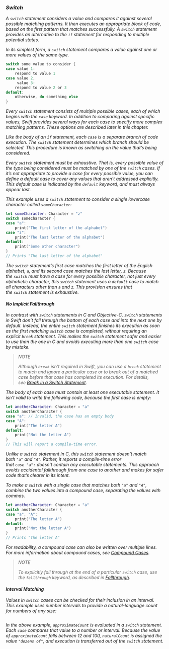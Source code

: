 ### *Switch*

*A `switch` statement considers a value and compares it against several possible matching patterns. It then executes an appropriate block of code, based on the first pattern that matches successfully. A `switch` statement provides an alternative to the `if` statement for responding to multiple potential states.*

*In its simplest form, a `switch` statement compares a value against one or more values of the same type.*

```swift
switch some value to consider {
case value 1:
    respond to value 1
case value 2,
     value 3:
    respond to value 2 or 3
default:
    otherwise, do something else
}
```

*Every `switch` statement consists of multiple possible cases, each of which begins with the `case` keyword. In addition to comparing against specific values, Swift provides several ways for each case to specify more complex matching patterns. These options are described later in this chapter.*

*Like the body of an `if` statement, each `case` is a separate branch of code execution. The `switch` statement determines which branch should be selected. This procedure is known as switching on the value that’s being considered.*

*Every `switch` statement must be exhaustive. That is, every possible value of the type being considered must be matched by one of the `switch` cases. If it’s not appropriate to provide a case for every possible value, you can define a default case to cover any values that aren’t addressed explicitly. This default case is indicated by the `default` keyword, and must always appear last.*

*This example uses a `switch` statement to consider a single lowercase character called `someCharacter`:*

```swift
let someCharacter: Character = "z"
switch someCharacter {
case "a":
    print("The first letter of the alphabet")
case "z":
    print("The last letter of the alphabet")
default:
    print("Some other character")
}
// Prints "The last letter of the alphabet"
```

*The `switch` statement’s first case matches the first letter of the English alphabet, `a`, and its second case matches the last letter, `z`. Because the `switch` must have a case for every possible character, not just every alphabetic character, this `switch` statement uses a `default` case to match all characters other than `a` and `z`. This provision ensures that the `switch` statement is exhaustive.*

#### *No Implicit Fallthrough*

*In contrast with `switch` statements in C and Objective-C, `switch` statements in Swift don’t fall through the bottom of each case and into the next one by default. Instead, the entire `switch` statement finishes its execution as soon as the first matching `switch` case is completed, without requiring an explicit `break` statement. This makes the `switch` statement safer and easier to use than the one in C and avoids executing more than one `switch` case by mistake.*

> *NOTE*
> 
> *Although `break` isn’t required in Swift, you can use a `break` statement to match and ignore a particular case or to break out of a matched case before that case has completed its execution. For details, see [Break in a Switch Statement](https://docs.swift.org/swift-book/LanguageGuide/ControlFlow.html#ID139).*

*The body of each case must contain at least one executable statement. It isn’t valid to write the following code, because the first case is empty:*

```swift
let anotherCharacter: Character = "a"
switch anotherCharacter {
case "a": // Invalid, the case has an empty body
case "A":
    print("The letter A")
default:
    print("Not the letter A")
}
// This will report a compile-time error.
```

*Unlike a `switch` statement in C, this `switch` statement doesn’t match both `"a"` and `"A"`. Rather, it reports a compile-time error that `case "a":` doesn’t contain any executable statements. This approach avoids accidental fallthrough from one case to another and makes for safer code that’s clearer in its intent.*

*To make a `switch` with a single case that matches both `"a"` and `"A"`, combine the two values into a compound case, separating the values with commas.*

```swift
let anotherCharacter: Character = "a"
switch anotherCharacter {
case "a", "A":
    print("The letter A")
default:
    print("Not the letter A")
}
// Prints "The letter A"
```

*For readability, a compound case can also be written over multiple lines. For more information about compound cases, see [Compound Cases](https://docs.swift.org/swift-book/LanguageGuide/ControlFlow.html#ID548).*

> *NOTE*
> 
> *To explicitly fall through at the end of a particular `switch` case, use the `fallthrough` keyword, as described in [Fallthrough](https://docs.swift.org/swift-book/LanguageGuide/ControlFlow.html#ID140).*

#### *Interval Matching*

*Values in `switch` cases can be checked for their inclusion in an interval. This example uses number intervals to provide a natural-language count for numbers of any size:*

```swift

```

*In the above example, `approximateCount` is evaluated in a `switch` statement. Each `case` compares that value to a number or interval. Because the value of `approximateCount` falls between 12 and 100, `naturalCount` is assigned the value `"dozens of"`, and execution is transferred out of the `switch` statement.*

